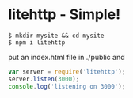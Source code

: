 # litehttp - Simple! #
```
$ mkdir mysite && cd mysite
$ npm i litehttp
```
put an index.html file in ./public and
```javascript
var server = require('litehttp');
server.listen(3000);
console.log('listening on 3000');
```
